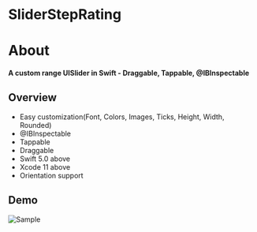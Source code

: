 # SliderStepRating

# About
#### A custom range UISlider in Swift - Draggable, Tappable, @IBInspectable

## Overview
* Easy customization(Font, Colors, Images, Ticks, Height, Width, Rounded)
* @IBInspectable
* Tappable
* Draggable
* Swift 5.0 above
* Xcode 11 above
* Orientation support

## Demo

![Sample](https://gitlab.com/sivabalaa/smileyrating/-/raw/master/Images/Sample.gif)



